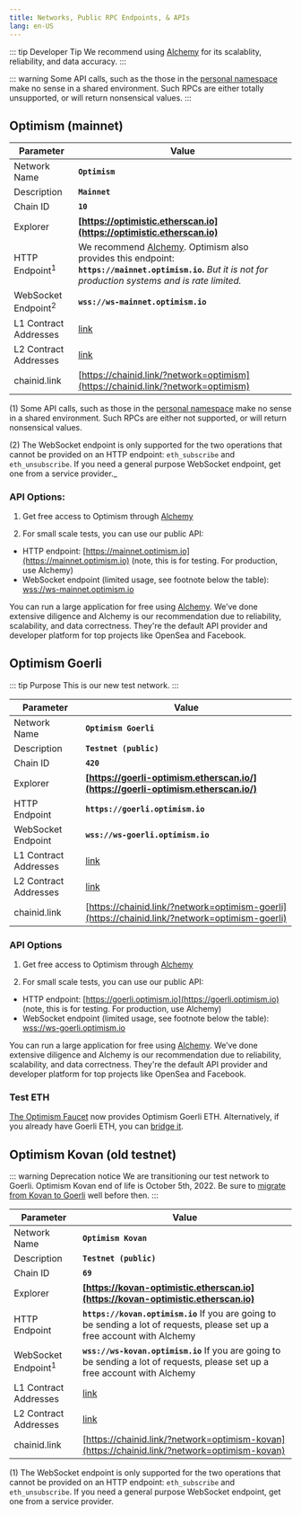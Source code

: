 ```yaml
---
title: Networks, Public RPC Endpoints, & APIs
lang: en-US
---
```


::: tip Developer Tip
We recommend using [Alchemy](https://www.alchemy.com/layer2/optimism/?a=818c11a8da) for its scalablity, reliability, and data accuracy. 
:::

::: warning
Some API calls, such as the those in the [personal namespace](https://geth.ethereum.org/docs/rpc/ns-personal) make no sense in a shared environment.
Such RPCs are either totally unsupported, or will return nonsensical values.
:::

## Optimism (mainnet)


| Parameter | Value |
| --------- | ----- |
| Network Name | **`Optimism`** |
| Description | **`Mainnet`** |
| Chain ID | **`10`** |
| Explorer | **[https://optimistic.etherscan.io](https://optimistic.etherscan.io)** |
| HTTP Endpoint<sup>1</sup> | We recommend [Alchemy](https://docs.alchemy.com/reference/optimism-api-quickstart/?a=818c11a8da). Optimism also provides this endpoint: **`https://mainnet.optimism.io`.** _But it is not for production systems and is rate limited._   |
| WebSocket Endpoint<sup>2</sup> | **`wss://ws-mainnet.optimism.io`** 
| L1 Contract Addresses | [link](https://github.com/ethereum-optimism/optimism/tree/develop/packages/contracts/deployments/mainnet#layer-1-contracts) |
| L2 Contract Addresses | [link](https://github.com/ethereum-optimism/optimism/tree/develop/packages/contracts/deployments/mainnet#layer-2-contracts) |
| chainid.link | [https://chainid.link/?network=optimism](https://chainid.link/?network=optimism)

(1) Some API calls, such as those in the [personal namespace](https://geth.ethereum.org/docs/rpc/ns-personal) make no sense in a shared environment.
Such RPCs are either not supported, or will return nonsensical values.

(2) The WebSocket endpoint is only supported for the two operations that cannot be provided on an HTTP endpoint: `eth_subscribe` and `eth_unsubscribe`. 
If you need a general purpose WebSocket endpoint, get one from a service provider._

### API Options:

1. Get free access to Optimism through [Alchemy](https://www.alchemy.com/layer2/optimism/?a=818c11a8da)

2. For small scale tests, you can use our public API:
- HTTP endpoint: [https://mainnet.optimism.io](https://mainnet.optimism.io) (note, this is for testing. For production, use Alchemy) 
- WebSocket endpoint (limited usage, see footnote below the table): [wss://ws-mainnet.optimism.io](wss://ws-mainnet.optimism.io)


You can run a large application for free using [Alchemy](https://www.alchemy.com/layer2/optimism/?a=818c11a8da). We’ve done extensive diligence and Alchemy is our recommendation due to reliability, scalability, and data correctness. They're the default API provider and developer platform for top projects like OpenSea and Facebook. 

## Optimism Goerli

::: tip Purpose
This is our new test network.
:::



| Parameter | Value |
| --------- | ----- |
| Network Name | **`Optimism Goerli`** |
| Description | **`Testnet (public)`** |
| Chain ID | **`420`** |
| Explorer | **[https://goerli-optimism.etherscan.io/](https://goerli-optimism.etherscan.io/)** |
| HTTP Endpoint | **`https://goerli.optimism.io`** |
| WebSocket Endpoint | **`wss://ws-goerli.optimism.io`** |
| L1 Contract Addresses | [link](https://github.com/ethereum-optimism/optimism/tree/develop/packages/contracts/deployments/goerli#layer-1-contracts) |
| L2 Contract Addresses | [link](https://github.com/ethereum-optimism/optimism/tree/develop/packages/contracts/deployments/goerli#layer-2-contracts) |
| chainid.link | [https://chainid.link/?network=optimism-goerli](https://chainid.link/?network=optimism-goerli)

### API Options


1. Get free access to Optimism through [Alchemy](https://www.alchemy.com/layer2/optimism/?a=818c11a8da)

2. For small scale tests, you can use our public API:
- HTTP endpoint: [https://goerli.optimism.io](https://goerli.optimism.io) (note, this is for testing. For production, use Alchemy) 
- WebSocket endpoint (limited usage, see footnote below the table): [wss://ws-goerli.optimism.io](wss://ws-goerli.optimism.io)

You can run a large application for free using [Alchemy](https://www.alchemy.com/layer2/optimism/?a=818c11a8da). We’ve done extensive diligence and Alchemy is our recommendation due to reliability, scalability, and data correctness. They're the default API provider and developer platform for top projects like OpenSea and Facebook. 



### Test ETH

[The Optimism Faucet](https://optimismfaucet.xyz/) now provides Optimism Goerli ETH.
Alternatively, if you already have Goerli ETH, you can [bridge it](https://app.optimism.io/bridge).


## Optimism Kovan (old testnet)


::: warning Deprecation notice
We are transitioning our test network to Goerli. 
Optimism Kovan end of life is October 5th, 2022. Be sure to [migrate from Kovan to Goerli](https://www.alchemy.com/overviews/migrate-from-kovan-to-goerli-on-optimism/?a=818c11a8da) well before then. 
:::


| Parameter | Value |
| --------- | ----- |
| Network Name | **`Optimism Kovan`** |
| Description | **`Testnet (public)`** |
| Chain ID | **`69`** |
| Explorer | **[https://kovan-optimistic.etherscan.io](https://kovan-optimistic.etherscan.io)** |
| HTTP Endpoint | **`https://kovan.optimism.io`** If you are going to be sending a lot of requests, please set up a free account with Alchemy |
| WebSocket Endpoint<sup>1</sup> | **`wss://ws-kovan.optimism.io`** If you are going to be sending a lot of requests, please set up a free account with Alchemy |
| L1 Contract Addresses | [link](https://github.com/ethereum-optimism/optimism/tree/develop/packages/contracts/deployments/kovan#layer-1-contracts) |
| L2 Contract Addresses | [link](https://github.com/ethereum-optimism/optimism/tree/develop/packages/contracts/deployments/kovan#layer-2-contracts) |
| chainid.link | [https://chainid.link/?network=optimism-kovan](https://chainid.link/?network=optimism-kovan)

(1) The WebSocket endpoint is only supported for the two operations that cannot be provided on an HTTP endpoint: `eth_subscribe` and `eth_unsubscribe`. 
If you need a general purpose WebSocket endpoint, get one from a service provider.
